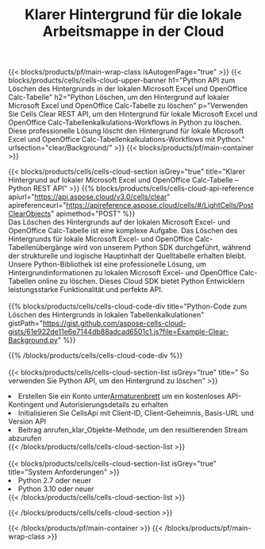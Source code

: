 ﻿---
title:  Klarer Hintergrund für die lokale Arbeitsmappe in der Cloud
description: Cloud-APIs und SDKs zum Löschen des Hintergrunds auf Microsoft Excel und OpenOffice Calc. Klarer Hintergrund zu lokalen Tabellenkalkulationen durch die Cells Cloud API. SDK unterstützt verschiedene Entwicklungssprachen. Dazu gehören Android, C#, Go, Java, NodeJS, Perl, PHP, Python, Ruby und Swift.
url: /de/python/clear/background/
---
{{< blocks/products/pf/main-wrap-class isAutogenPage="true" >}}
{{< blocks/products/cells/cells-cloud-upper-banner h1="Python API zum Löschen des Hintergrunds in der lokalen Microsoft Excel und OpenOffice Calc-Tabelle" h2="Python Löschen, um den Hintergrund auf lokaler Microsoft Excel und OpenOffice Calc-Tabelle zu löschen" p="Verwenden Sie Cells Clear REST API, um den Hintergrund für lokale Microsoft Excel und OpenOffice Calc-Tabellenkalkulations-Workflows in Python zu löschen. Diese professionelle Lösung löscht den Hintergrund für lokale Microsoft Excel und OpenOffice Calc-Tabellenkalkulations-Workflows mit Python." urlsection="clear/Background/" >}}
{{< blocks/products/pf/main-container >}}

{{< blocks/products/cells/cells-cloud-section isGrey="true" title="Klarer Hintergrund auf lokaler Microsoft Excel und OpenOffice Calc-Tabelle – Python REST API" >}}
{{% blocks/products/cells/cells-cloud-api-reference apiurl="https://api.aspose.cloud/v3.0/cells/clear" apireferenceurl="https://apireference.aspose.cloud/cells/#/LightCells/PostClearObjects" apimethod="POST" %}}
<br/>
Das Löschen des Hintergrunds auf der lokalen Microsoft Excel- und OpenOffice Calc-Tabelle ist eine komplexe Aufgabe. Das Löschen des Hintergrunds für lokale Microsoft Excel- und OpenOffice Calc-Tabellenübergänge wird von unserem Python SDK durchgeführt, während der strukturelle und logische Hauptinhalt der Quelltabelle erhalten bleibt. Unsere Python-Bibliothek ist eine professionelle Lösung, um Hintergrundinformationen zu lokalen Microsoft Excel- und OpenOffice Calc-Tabellen online zu löschen. Dieses Cloud SDK bietet Python Entwicklern leistungsstarke Funktionalität und perfekte API.
<br/>
<br/>
{{% blocks/products/cells/cells-cloud-code-div title="Python-Code zum Löschen des Hintergrunds in lokalen Tabellenkalkulationen" gistPath="https://gist.github.com/aspose-cells-cloud-gists/61e922de11e6e7144db88adcad6501c1.js?file=Example-Clear-Background.py" %}}
  
{{% /blocks/products/cells/cells-cloud-code-div %}}
<br/>
<br/>
{{< blocks/products/cells/cells-cloud-section-list isGrey="true" title=" So verwenden Sie Python API, um den Hintergrund zu löschen" >}}
<li> Erstellen Sie ein Konto unter<a href="https://dashboard.aspose.cloud/">Armaturenbrett</a> um ein kostenloses API-Kontingent und Autorisierungsdetails zu erhalten</li>
<li>Initialisieren Sie CellsApi mit Client-ID, Client-Geheimnis, Basis-URL und Version API</li>
<li>Beitrag anrufen_klar_Objekte-Methode, um den resultierenden Stream abzurufen</li>
{{< /blocks/products/cells/cells-cloud-section-list >}}
<br/>
<br/>
{{< blocks/products/cells/cells-cloud-section-list isGrey="true" title="System Anforderungen" >}}
<li>Python 2.7 oder neuer</li>
<li>Python 3.10 oder neuer</li>
{{< /blocks/products/cells/cells-cloud-section-list >}}

{{< /blocks/products/cells/cells-cloud-section >}}

{{< /blocks/products/pf/main-container >}}
{{< /blocks/products/pf/main-wrap-class >}}
